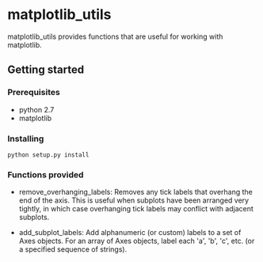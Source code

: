 # matplotlib_utils

matplotlib_utils provides functions that are useful for working with matplotlib.

## Getting started

### Prerequisites

- python 2.7
- matplotlib

### Installing

```shell
python setup.py install
```

### Functions provided

- remove_overhanging_labels: Removes any tick labels that overhang the end of the axis. This is useful when subplots have been arranged very tightly, in which case overhanging tick labels may conflict with adjacent subplots.

- add_subplot_labels: Add alphanumeric (or custom) labels to a set of Axes objects. For an array of Axes objects, label each 'a', 'b', 'c', etc. (or a specified sequence of strings).
